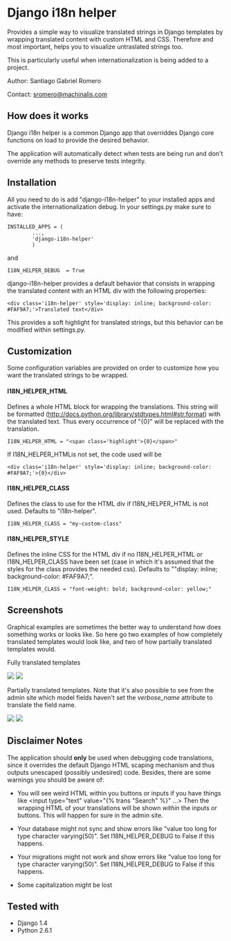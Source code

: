 Django i18n helper
==================

Provides a simple way to visualize translated strings in Django templates 
by wrapping translated content with custom HTML and CSS. Therefore and
most important, helps you to visualize untraslated strings too.

This is particularly useful when internationalization is being added to a
project.

Author: Santiago Gabriel Romero

Contact: sromero@machinalis.com

How does it works
-----------------

Django i18n helper is a common Django app that overriddes Django core functions
on load to provide the desired behavior.

The application will automatically detect when tests are being run and don't override any methods to preserve tests integrity.


Installation
------------

All you need to do is add "django-i18n-helper" to your installed apps and
activate the internationalization debug. In your settings.py make sure to have:

    INSTALLED_APPS = (
            ...,
            'django-i18n-helper'
            )

and

    I18N_HELPER_DEBUG  = True

django-i18n-helper provides a default behavior that consists in wrapping the
translated content with an HTML div with the following properties:

    <div class='i18n-helper' style='display: inline; background-color: #FAF9A7;'>Translated text</div>

This provides a soft highlight for translated strings, but this behavior can be
modified within settings.py.


Customization
-------------

Some configuration variables are provided on order to customize how you want the translated strings to be wrapped.

#### I18N_HELPER_HTML

Defines a whole HTML block for wrapping the translations. This string will be
formatted (http://docs.python.org/library/stdtypes.html#str.format) with the
translated text. Thus every occurrence of "{0}" will be replaced with the
translation.

    I18N_HELPER_HTML = "<span class='highlight'>{0}</span>"

If I18N_HELPER_HTMLis not set, the code used will be

    <div class='i18n-helper' style='display: inline; background-color: #FAF9A7;'>{0}</div> 


#### I18N_HELPER_CLASS

Defines the class to use for the HTML div if I18N_HELPER_HTML is not used. Defaults to "i18n-helper".

    I18N_HELPER_CLASS = "my-custom-class"


#### I18N_HELPER_STYLE

Defines the inline CSS for the HTML div if no I18N_HELPER_HTML or
I18N_HELPER_CLASS have been set (case in which it's assumed that the styles
for the class provides the needed css). Defaults to ""display: inline; background-color: #FAF9A7;".

    I18N_HELPER_CLASS = "font-weight: bold; background-color: yellow;"


Screenshots
-----------

Graphical examples are sometimes the better way to understand how does something works or looks like. So here go two examples of how completely translated templates would look like, and two of how partially translated templates would.

Fully translated templates


<img src='http://pictat.com/i/2012/8/22/39364traslated1.png'/>

<img src='http://pictat.com/i/2012/8/22/11913traslated2.png'/>

Partially translated templates. Note that it's also possible to see from the admin site which model fields haven't set the _verbose_name_ attribute to translate the field name.

<img src='http://pictat.com/i/2012/8/22/23861untraslate.png'/>

<img src='http://pictat.com/i/2012/8/22/21074untraslate.png'/>


Disclaimer Notes
----------------

The application should **only** be used when debugging code translations, since it overrides the default Django HTML scaping mechanism and thus outputs unescaped (possibly undesired) code.
Besides, there are some warnings you should be aware of:

* You will see weird HTML within you buttons or inputs if you have things like &lt;input type="text" value="{% trans "Search" %}" ...&gt; Then the wrapping HTML of your translations will be shown _within_ the inputs or buttons. This will happen for sure in the admin site.

* Your database might not sync and show errors like "value too long for type character varying(50)". Set I18N_HELPER_DEBUG to False if this happens.

* Your migrations might not work and show errors like "value too long for type character varying(50)". Set I18N_HELPER_DEBUG to False if this happens.

* Some capitalization might be lost


Tested with
-----------

* Django 1.4
* Python 2.6.1
